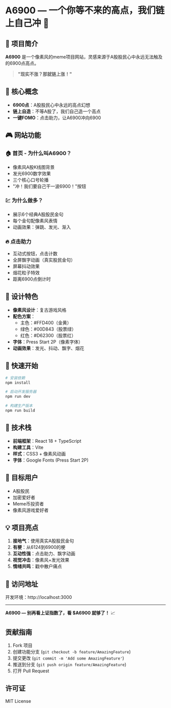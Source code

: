 # A6900 — 一个你等不来的高点，我们链上自己冲 🚀

## 🎯 项目简介

**A6900** 是一个像素风的meme项目网站，灵感来源于A股股民心中永远无法触及的6900点高点。

> **"现实不涨？那就链上涨！"**

## 🌟 核心概念

- **6900点**：A股股民心中永远的高点幻想
- **链上自造**：不等A股了，我们自己造一个高点
- **一键FOMO**：点击助力，让A6900冲向6900

## 🎮 网站功能

### 🏠 首页 - 为什么叫A6900？
- 像素风A股K线图背景
- 发光6900数字效果
- 三个核心口号轮播
- "冲！我们要自己干一波6900！"按钮

### 💹 为什么做多？
- 展示6个经典A股股民金句
- 每个金句配像素风表情
- 动画效果：弹跳、发光、渐入

### 🔥 点击助力
- 互动式按钮，点击计数
- 全屏飘字动画（真实股民金句）
- 屏幕抖动效果
- 烟花粒子特效
- 距离6900点倒计时

## 🎨 设计特色

- **像素风设计**：复古游戏风格
- **配色方案**：
  - 主色：#FFD400（金黄）
  - 绿色：#00D843（股票绿）
  - 红色：#D62300（股票红）
- **字体**：Press Start 2P（像素字体）
- **动画效果**：发光、抖动、飘字、烟花

## 🚀 快速开始

```bash
# 安装依赖
npm install

# 启动开发服务器
npm run dev

# 构建生产版本
npm run build
```

## 📱 技术栈

- **前端框架**：React 18 + TypeScript
- **构建工具**：Vite
- **样式**：CSS3 + 像素风动画
- **字体**：Google Fonts (Press Start 2P)

## 🎯 目标用户

- A股股民
- 加密爱好者
- Meme币投资者
- 像素风游戏爱好者

## 💡 项目亮点

1. **接地气**：使用真实A股股民金句
2. **有梗**：从6124到6900的梗
3. **互动性强**：点击助力、飘字动画
4. **视觉冲击**：像素风+发光效果
5. **情绪共鸣**：戳中散户痛点

## 🔗 访问地址

开发环境：http://localhost:3000

---

**A6900 — 别再看上证指数了，看 $A6900 就够了！** 📈

## 贡献指南
1. Fork 项目
2. 创建功能分支 (`git checkout -b feature/AmazingFeature`)
3. 提交更改 (`git commit -m 'Add some AmazingFeature'`)
4. 推送到分支 (`git push origin feature/AmazingFeature`)
5. 打开 Pull Request

## 许可证
MIT License 